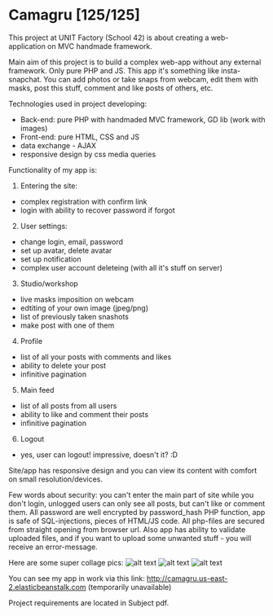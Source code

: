 # Camagru [125/125]
This project at UNIT Factory (School 42) is about creating a web-application on MVC handmade framework.

Main aim of this project is to build a complex web-app without any external framework. Only pure PHP and JS.
This app it's something like insta-snapchat. You can add photos or take snaps from webcam, edit them with masks, post this stuff, comment and like posts of others, etc.

Technologies used in project developing:
- Back-end: pure PHP with handmaded MVC framework, GD lib (work with images)
- Front-end: pure HTML, CSS and JS
- data exchange - AJAX
- responsive design by css media queries

Functionality of my app is:
1. Entering the site:
- complex registration with confirm link
- login with ability to recover password if forgot
2. User settings:
- change login, email, password
- set up avatar, delete avatar
- set up notification
- complex user account deleteing (with all it's stuff on server)
3. Studio/workshop
- live masks imposition on webcam
- edtiting of your own image (jpeg/png)
- list of previously taken snashots
- make post with one of them
4. Profile
- list of all your posts with comments and likes
- ability to delete your post
- infinitive pagination
5. Main feed
- list of all posts from all users
- ability to like and comment their posts
- infinitive pagination
6. Logout
- yes, user can logout! impressive, doesn't it? :D

Site/app has responsive design and you can view its content with comfort on small resolution/devices.

Few words about security: you can't enter the main part of site while you don't login, unlogged users can only see all posts, but can't like or comment them. All password are well encrypted by password_hash PHP function, app is safe of SQL-injections, pieces of HTML/JS code. All php-files are secured from straight opening from browser url. Also app has ability to validate uploaded files, and if you want to upload some unwanted stuff - you will receive an error-message.

Here are some super collage pics:
![alt text](https://github.com/oleksiirude/Camagru_mvc/blob/master/img/responsive.png)
![alt text](https://github.com/oleksiirude/Camagru_mvc/blob/master/img/main.png)
![alt text](https://github.com/oleksiirude/Camagru_mvc/blob/master/img/settings.png)

You can see my app in work via this link: http://camagru.us-east-2.elasticbeanstalk.com (temporarily unavailable)

Project requirements are located in Subject pdf.

